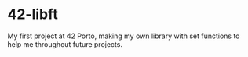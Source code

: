 # 42-libft
My first project at 42 Porto, making my own library with set functions to help me throughout future projects.
